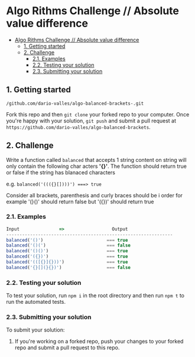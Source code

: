 # Algo Rithms Challenge // Absolute value difference

- [Algo Rithms Challenge // Absolute value difference](#algo-rithms-challenge--absolute-value-difference)
  - [1. Getting started](#1-getting-started)
  - [2. Challenge](#2-challenge)
    - [2.1. Examples](#21-examples)
    - [2.2. Testing your solution](#22-testing-your-solution)
    - [2.3. Submitting your solution](#23-submitting-your-solution)

## 1. Getting started
  `/github.com/dario-valles/algo-balanced-brackets-.git`

Fork this repo and then `git clone` your forked repo to your computer.
Once you're happy with your solution, `git push` and submit a pull request at
`https://github.com/dario-valles/algo-balanced-brackets`.

## 2. Challenge
Write a function called `balanced` that accepts 1 string content on string will only contain the following char acters **'{}[]()'**.  The function should return true or false if the string has blanaced characters

e.g. `balanced('((({}[])))') ===> true`

Consider all brackets, parenthesis and curly braces should be i order for example '(}{)' should return false but '({})' should return true


### 2.1. Examples

```js
Input               =>                  Output
---------------------------------------------------------------
balanced('()')                        === true
balanced('()(')                       === false
balanced('()()')                      === true 
balanced('({})')                      === true
balanced('(([{}]{}))')                === true
balanced('{}[](}{})')                 === false
```

### 2.2. Testing your solution
To test your solution, run `npm i` in the root directory
and then run `npm t` to run the automated tests.

### 2.3. Submitting your solution

To submit your solution:

1. If you're working on a forked repo, push your changes to your forked repo and submit a pull request to this repo.
